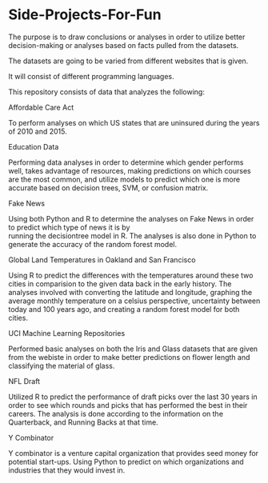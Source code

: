 # Side-Projects-For-Fun

The purpose is to draw conclusions or analyses in order to utilize better decision-making or analyses based on facts pulled from the datasets.  

The datasets are going to be varied from different websites that is given. 

It will consist of different programming languages.

This repository consists of data that analyzes the following:

Affordable Care Act 
  
To perform analyses on which US states that are uninsured during the years of 2010 and 2015.
  
Education Data
 
Performing data analyses in order to determine which gender performs well, takes advantage of resources, making predictions on which
courses are the most common, and utilize models to predict which one is more accurate based on decision trees, SVM, or confusion matrix.
  
Fake News
  
 Using both Python and R to determine the analyses on Fake News in order to predict which type of news it is by     
 running the decisiontree model in R. 
 The analyses is also done in Python to generate the accuracy of the random forest model. 
  
Global Land Temperatures in Oakland and San Francisco
 
 Using R to predict the differences with the temperatures around these two cities in comparision to the given data back in the early
 history. The analyses involved with converting the latitude and longitude, graphing the average monthly temperature on a celsius
 perspective, uncertainty between today and 100 years ago, and creating a random forest model for both cities.
  
UCI Machine Learning Repositories
 
 Performed basic analyses on both the Iris and Glass datasets that are given from the webiste in order to make better predictions on 
 flower length and classifying the material of glass.
  
NFL Draft
 
 Utilized R to predict the performance of draft picks over the last 30 years in order to see which rounds and picks that has performed
 the best in their careers. The analysis is done according to the information on the Quarterback, and Running Backs at that time. 
  
Y Combinator

  Y combinator is a venture capital organization that provides seed money for potential start-ups. Using Python to predict on which 
  organizations and industries that they would invest in.
